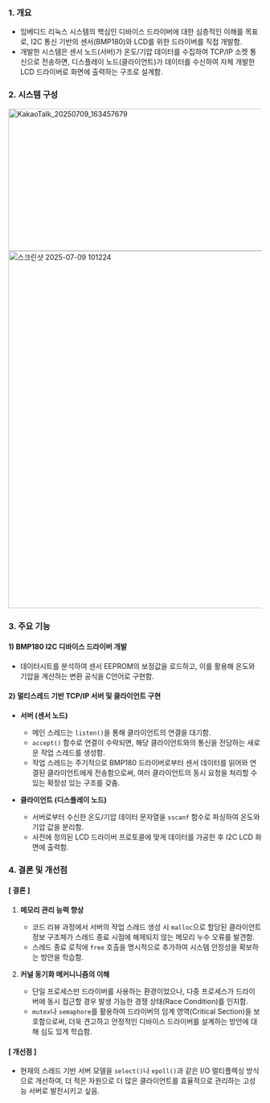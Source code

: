 
### 1. 개요

-   임베디드 리눅스 시스템의 핵심인 디바이스 드라이버에 대한 심층적인 이해를 목표로, I2C 통신 기반의 센서(BMP180)와 LCD를 위한 드라이버를 직접 개발함.
-   개발한 시스템은 센서 노드(서버)가 온도/기압 데이터를 수집하여 TCP/IP 소켓 통신으로 전송하면, 디스플레이 노드(클라이언트)가 데이터를 수신하여 자체 개발한 LCD 드라이버로 화면에 출력하는 구조로 설계함.

### 2. 시스템 구성

<img width="523" height="283" alt="KakaoTalk_20250709_163457679" src="https://github.com/user-attachments/assets/1a966977-d4ab-4aa4-a602-c9cb78e897b7" />

<img width="726" height="711" alt="스크린샷 2025-07-09 101224" src="https://github.com/user-attachments/assets/71c15008-6400-4538-8d36-cb40bde808a2" />

### 3. 주요 기능

#### 1) BMP180 I2C 디바이스 드라이버 개발
- 데이터시트를 분석하여 센서 EEPROM의 보정값을 로드하고, 이를 활용해 온도와 기압을 계산하는 변환 공식을 C언어로 구현함.

#### 2) 멀티스레드 기반 TCP/IP 서버 및 클라이언트 구현
-   **서버 (센서 노드)**
    -   메인 스레드는 `listen()`을 통해 클라이언트의 연결을 대기함.
    -   `accept()` 함수로 연결이 수락되면, 해당 클라이언트와의 통신을 전담하는 새로운 작업 스레드를 생성함.
    -   작업 스레드는 주기적으로 BMP180 드라이버로부터 센서 데이터를 읽어와 연결된 클라이언트에게 전송함으로써, 여러 클라이언트의 동시 요청을 처리할 수 있는 확장성 있는 구조를 갖춤.

-   **클라이언트 (디스플레이 노드)**
    -   서버로부터 수신한 온도/기압 데이터 문자열을 `sscanf` 함수로 파싱하여 온도와 기압 값을 분리함.
    -   사전에 정의된 LCD 드라이버 프로토콜에 맞게 데이터를 가공한 후 I2C LCD 화면에 출력함.

### 4. 결론 및 개선점

#### **[ 결론 ]**

1.  **메모리 관리 능력 향상**
    -   코드 리뷰 과정에서 서버의 작업 스레드 생성 시 `malloc`으로 할당된 클라이언트 정보 구조체가 스레드 종료 시점에 해제되지 않는 메모리 누수 오류를 발견함.
    -   스레드 종료 로직에 `free` 호출을 명시적으로 추가하여 시스템 안정성을 확보하는 방안을 학습함.

2.  **커널 동기화 메커니니즘의 이해**
    -   단일 프로세스만 드라이버를 사용하는 환경이었으나, 다중 프로세스가 드라이버에 동시 접근할 경우 발생 가능한 경쟁 상태(Race Condition)를 인지함.
    -   `mutex`나 `semaphore`를 활용하여 드라이버의 임계 영역(Critical Section)을 보호함으로써, 더욱 견고하고 안정적인 디바이스 드라이버를 설계하는 방안에 대해 심도 있게 학습함.

#### **[ 개선점 ]**

-   현재의 스레드 기반 서버 모델을 `select()`나 `epoll()`과 같은 I/O 멀티플렉싱 방식으로 개선하여, 더 적은 자원으로 더 많은 클라이언트를 효율적으로 관리하는 고성능 서버로 발전시키고 싶음.

